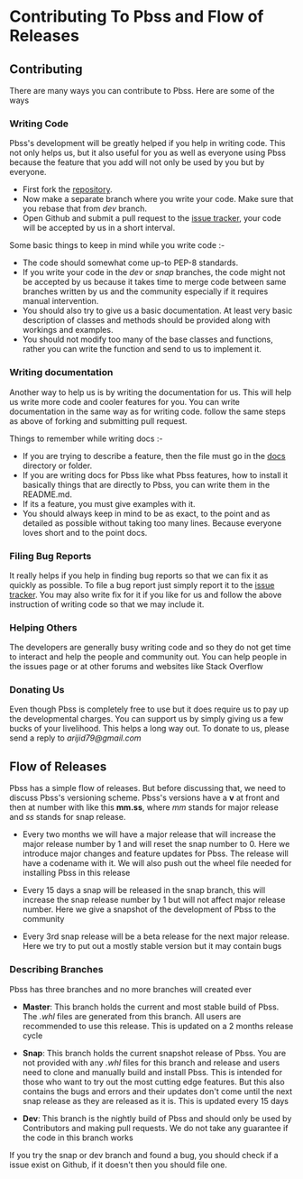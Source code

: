 # Contributing To Pbss and Flow of Releases
## Contributing
There are many ways you can contribute to Pbss. Here are some of the ways
### Writing Code
Pbss's development will be greatly helped if you help in writing code. This not only helps us, but it also useful for you as well as everyone using Pbss because the feature that you add will not only be used by you but by everyone.  
* First fork the [repository](https://github.com/arijit79/Pbss/).
* Now make a separate branch where you write your code. Make sure that you rebase that from _dev_ branch.
* Open Github and submit a pull request to the [issue tracker](https://github.com/arijit79/Pbss/issues), your code will be accepted by us in a short interval.

Some basic things to keep in mind while you write code :-
* The code should somewhat come up-to PEP-8 standards.
* If you write your code in the _dev_ or _snap_ branches, the code might not be accepted by us because it takes time to merge code between same branches written by us and the community especially if it requires manual intervention.
* You should also try to give us a basic documentation. At least very basic description of classes and methods should be provided along with workings and examples.
* You should not modify too many of the base classes and functions, rather you can write the function and send to us to implement it.

### Writing documentation
Another way to help us is by writing the documentation for us. This will help us write more code and cooler features for you. You can write documentation in the same way as for writing code. follow the same steps as above of forking and submitting pull request.  

Things to remember while writing docs :-
* If you are trying to describe a feature, then the file must go in the [docs](docs/) directory or folder.
* If you are writing docs for Pbss like what Pbss features, how to install it basically things that are directly to Pbss, you can write them in the README.md.
* If its a feature, you must give examples with it.
* You should always keep in mind to be as exact, to the point and as detailed as possible without taking too many lines. Because everyone loves short and to the point docs.

### Filing Bug Reports
It really helps if you help in finding bug reports so that we can fix it as quickly as possible. To file a bug report just simply report it to the [issue tracker](https://github.com/arijit79/Pbss/issues). You may also write fix for it if you like for us and follow the above instruction of writing code so that we may include it.

### Helping Others
The developers are generally busy writing code and so they do not get time to interact and help the people and community out. You can help people in the issues page or at other forums and websites like Stack Overflow

### Donating Us
Even though Pbss is completely free to use but it does require us to pay up the developmental charges. You can support us by simply giving us a few bucks of your livelihood. This helps a long way out. To donate to us, please send a reply to _arijid79@gmail.com_

## Flow of Releases
Pbss has a simple flow of releases. But before discussing that, we need to discuss Pbss's versioning scheme. Pbss's versions have a __v__ at front and then at number with like this __mm.ss__, where _mm_ stands for major release and _ss_ stands for snap release.
* Every two months we will have a major release that will increase the major release number by 1 and will reset the snap number to 0. Here we introduce major changes and feature updates for Pbss. The release will have a codename with it. We will also push out the wheel file needed for installing Pbss in this release

* Every 15 days a snap will be released in the snap branch, this will increase the snap release number by 1 but will not affect major release number. Here we give a snapshot of the development of Pbss to the community

* Every 3rd snap release will be a beta release for the next major release. Here we try to put out a mostly stable version but it may contain bugs

### Describing Branches
Pbss has three branches and no more branches will created ever
* __Master__: This branch holds the current and most stable build of Pbss. The _.whl_ files are generated from this branch. All users are recommended to use this release. This is updated on a 2 months release cycle

* __Snap__: This branch holds the current snapshot release of Pbss. You are not provided with any _.whl_ files for this branch and release and users need to clone and manually build and install Pbss. This is intended for those who want to try out the most cutting edge features. But this also contains the bugs and errors and their updates don't come until the next snap release as they are released as it is. This is updated every 15 days

* __Dev__: This branch is the nightly build of Pbss and should only be used by Contributors and making pull requests. We do not take any guarantee if the code in this branch works

If you try the snap or dev branch and found a bug, you should check if a issue exist on Github, if it doesn't then you should file one.
